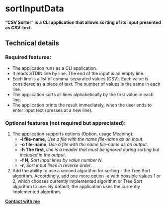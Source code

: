 # sortInputData

**“CSV Sorter” is a CLI application that allows sorting of its input presented as CSV-text.**

## Technical details
### Required features:
<ul>
	<li>The application runs as a CLI application.</li> 
	<li>It reads STDIN line by line. The end of the input is an empty line.</li>
	<li>Each line is a list of comma-separated values (CSV). Each value is considered as a piece of text. The number of values is the same in each line.</li>
	<li>The application sorts all lines alphabetically by the first value in each line.</li>
	<li>The application prints the result immediately, when the user ends to enter input text (presses <Enter> at a new line).</li>
</ul>

### Optional features (not required but appreciated):
<ol>
	<li>The application supports options (Option, usage Meaning):
		
<ul>
	<li><strong>-i file-name</strong>, <em>Use a file with the name file-name as an input</em>.</li>
	<li><strong>-o file-name</strong>, <em>Use a file with the name file-name as an output</em>.</li>
	<li><strong>-h The first</strong>, <em>line is a header that must be ignored during sorting but included in the output</em>.</li>
	<li><strong>-f N</strong>, <em>Sort input lines by value number N</em>.</li>
	<li><strong>-r</strong>, <em>Sort input lines in reverse order</em>.</li>
		</ul>
	</li>	
			
<li> Add the ability to use a second algorithm for sorting - the Tree Sort algorithm. Accordingly, add one more option -a with possible values 1 or 2, which chooses currently implemented algorithm or Tree Sort algorithm to use. By default, the application uses the currently implemented algorithm.</li>
</ol>	
	

**[Contact with me](https://t.me/kirilodm67)**
